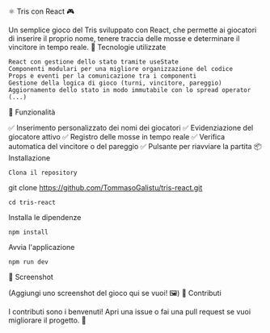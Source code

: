 ⚛️ Tris con React 🎮

Un semplice gioco del Tris sviluppato con React, che permette ai giocatori di inserire il proprio nome, tenere traccia delle mosse e determinare il vincitore in tempo reale.
🚀 Tecnologie utilizzate

    React con gestione dello stato tramite useState
    Componenti modulari per una migliore organizzazione del codice
    Props e eventi per la comunicazione tra i componenti
    Gestione della logica di gioco (turni, vincitore, pareggio)
    Aggiornamento dello stato in modo immutabile con lo spread operator (...)

🎲 Funzionalità

✅ Inserimento personalizzato dei nomi dei giocatori
✅ Evidenziazione del giocatore attivo
✅ Registro delle mosse in tempo reale
✅ Verifica automatica del vincitore o del pareggio
✅ Pulsante per riavviare la partita
📦 Installazione

    Clona il repository

git clone https://github.com/TommasoGalistu/tris-react.git

    cd tris-react

Installa le dipendenze

    npm install

Avvia l'applicazione

    npm run dev

📌 Screenshot

(Aggiungi uno screenshot del gioco qui se vuoi! 🖼️)
🤝 Contributi

I contributi sono i benvenuti! Apri una issue o fai una pull request se vuoi migliorare il progetto. 🚀
